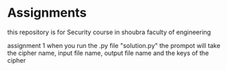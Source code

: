 # Assignments

this repository is for Security course in shoubra faculty of engineering 

assignment 1 when you run the .py file "solution.py" the prompot will take the cipher name, input file name, output file name and the keys of the cipher
